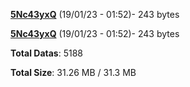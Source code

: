 [**5Nc43yxQ**](/data/5Nc43yxQ.txt) (19/01/23 - 01:52)- 243 bytes

[**5Nc43yxQ**](/data/5Nc43yxQ.txt) (19/01/23 - 01:52)- 243 bytes

**Total Datas**: 5188

**Total Size**: 31.26 MB / 31.3 MB